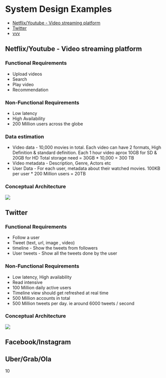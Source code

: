 # System Design Examples

- [Netflix/Youtube - Video streaming platform](#heading)
- [Twitter](#heading-1)
- [vvv](#Facebook/Instagram)


## Netflix/Youtube - Video streaming platform
### Functional Requirements
* Upload videos
* Search 
* Play video
* Recommendation
### Non-Functional Requirements
* Low latency
* High Availability
* 200 Million users across the globe
### Data estimation
* Video data - 10,000 movies in total. Each video can have 2 formats, High Definition & standard definition. Each 1 hour video aprox 10GB for SD & 20GB for HD
Total storage need = 30GB * 10,000 = 300 TB
* Video metadata - Description, Genre, Actors etc
* User Data - For each user, metadata about their watched movies. 100KB per user * 200 Million users = 20TB 
### Conceptual Architecture
<img src="https://github.com/spatnaik77/system-design-examples/blob/master/design-pictures/Netflix.png">
<br>

## Twitter
### Functional Requirements
* Follow a user
* Tweet (text, url, image , video)
* timeline - Show the tweets from followers
* User tweets - Show all the tweets done by the user
### Non-Functional Requirements
* Low latency, High availability
* Read intensive 
* 100 Million daily active users
* Timeline view should get refreshed at real time
* 500 Million accounts in total
* 500 Million tweets per day. ie around 6000 tweets / second
### Conceptual Architecture
<img src="https://github.com/spatnaik77/system-design-examples/blob/master/design-pictures/Twitter.png">
<br>

## Facebook/Instagram


## Uber/Grab/Ola
10
